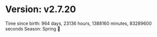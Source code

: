 # Version: v2.7.20
Time since birth: 964 days, 23136 hours, 1388160 minutes, 83289600 seconds
Season: Spring 🌸
